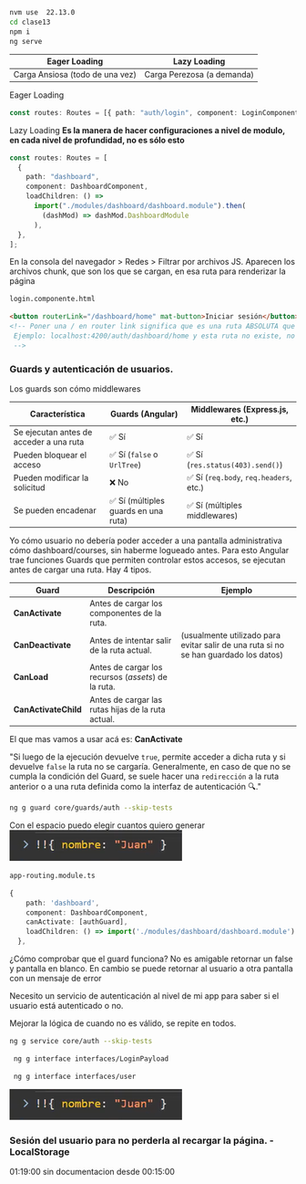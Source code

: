 ```bash
nvm use  22.13.0
cd clase13
npm i
ng serve
```

| Eager Loading                   | Lazy Loading               |
| ------------------------------- | -------------------------- |
| Carga Ansiosa (todo de una vez) | Carga Perezosa (a demanda) |

Eager Loading

```ts
const routes: Routes = [{ path: "auth/login", component: LoginComponent }];
```

Lazy Loading
**Es la manera de hacer configuraciones a nivel de modulo, en cada nivel de profundidad, no es sólo esto**

```ts
const routes: Routes = [
  {
    path: "dashboard",
    component: DashboardComponent,
    loadChildren: () =>
      import("./modules/dashboard/dashboard.module").then(
        (dashMod) => dashMod.DashboardModule
      ),
  },
];
```

En la consola del navegador > Redes > Filtrar por archivos JS.
Aparecen los archivos chunk, que son los que se cargan, en esa ruta para renderizar la página

```bash
login.componente.html
```

```html
<button routerLink="/dashboard/home" mat-button>Iniciar sesión</button>
<!-- Poner una / en router link significa que es una ruta ABSOLUTA que voy a reemplazar todo el path por lo que literalmente hay ahí. Si no tuviera la barra adelante significa que va a querer entrar a la ruta formada a partir de la que ya tiene
 Ejemplo: localhost:4200/auth/dashboard/home y esta ruta no existe, no es a la que quiero acceder
 -->
```

### Guards y autenticación de usuarios.

Los guards son cómo middlewares

| Característica                          | Guards (Angular)                     | Middlewares (Express.js, etc.)          |
| --------------------------------------- | ------------------------------------ | --------------------------------------- |
| Se ejecutan antes de acceder a una ruta | ✅ Sí                                | ✅ Sí                                   |
| Pueden bloquear el acceso               | ✅ Sí (`false` o `UrlTree`)          | ✅ Sí (`res.status(403).send()`)        |
| Pueden modificar la solicitud           | ❌ No                                | ✅ Sí (`req.body`, `req.headers`, etc.) |
| Se pueden encadenar                     | ✅ Sí (múltiples guards en una ruta) | ✅ Sí (múltiples middlewares)           |

Yo cómo usuario no debería poder acceder a una pantalla administrativa cómo dashboard/courses, sin haberme logueado antes.
Para esto Angular trae funciones Guards que permiten controlar estos accesos, se ejecutan antes de cargar una ruta. Hay 4 tipos.

| Guard                | Descripción                                         | Ejemplo                                                                              |
| -------------------- | --------------------------------------------------- | ------------------------------------------------------------------------------------ |
| **CanActivate**      | Antes de cargar los componentes de la ruta.         |                                                                                      |
| **CanDeactivate**    | Antes de intentar salir de la ruta actual.          | (usualmente utilizado para evitar salir de una ruta si no se han guardado los datos) |
| **CanLoad**          | Antes de cargar los recursos (_assets_) de la ruta. |                                                                                      |
| **CanActivateChild** | Antes de cargar las rutas hijas de la ruta actual.  |                                                                                      |

El que mas vamos a usar acá es: **CanActivate**

"Si luego de la ejecución devuelve `true`, permite acceder a dicha ruta y si devuelve `false` la ruta no se cargaría.
Generalmente, en caso de que no se cumpla la condición del Guard, se suele hacer una `redirección` a la ruta anterior o a una ruta definida como la interfaz de autenticación 🔍."

```bash
ng g guard core/guards/auth --skip-tests
```

Con el espacio puedo elegir cuantos quiero generar![alt text](image.png)

```bash
app-routing.module.ts
```

```ts
{
    path: 'dashboard',
    component: DashboardComponent,
    canActivate: [authGuard],
    loadChildren: () => import('./modules/dashboard/dashboard.module').then((dashMod) => dashMod.DashboardModule),
  },
```

¿Cómo comprobar que el guard funciona?
No es amigable retornar un false y pantalla en blanco. En cambio se puede retornar al usuario a otra pantalla con un mensaje de error

Necesito un servicio de autenticación al nivel de mi app para saber si el usuario está autenticado o no.

Mejorar la lógica de cuando no es válido, se repite en todos.

```bash
ng g service core/auth --skip-tests
```

```bash
 ng g interface interfaces/LoginPayload
```

```bash
 ng g interface interfaces/user
```

![alt text](image.png)


### Sesión del usuario para no perderla al recargar la página. - LocalStorage





01:19:00 sin documentacion desde 00:15:00

